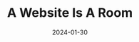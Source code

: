 ---
title: A Website Is A Room
description: Thesis project by <a href="https://nancyqingwu.com/">Nancy Wu</a>, when she realised that certain websites give her a sense of shelter and rest more than others
date: 2024-01-30
rss: true
---